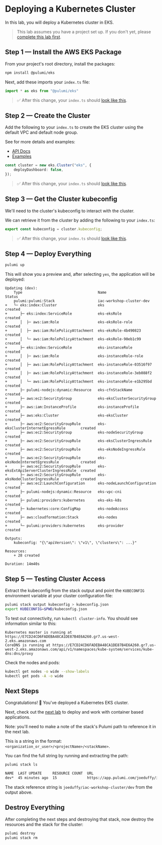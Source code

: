 # Deploying a Kubernetes Cluster

In this lab, you will deploy a Kubernetes cluster in EKS.

> This lab assumes you have a project set up. If you don't yet, please [complete this lab first](../lab-01/01-creating-a-new-project.md).

## Step 1 &mdash; Install the AWS EKS Package

From your project's root directory, install the packages:

```bash
npm install @pulumi/eks
```

Next, add these imports your `index.ts` file:

```typescript
import * as eks from "@pulumi/eks"
```

> :white_check_mark: After this change, your `index.ts` should [look like this](./code/step1.ts).

## Step 2 &mdash; Create the Cluster

Add the following to your `index.ts` to create the EKS cluster using the
default VPC and default node group.

See for more details and examples:
- [API Docs](https://www.pulumi.com/docs/reference/pkg/nodejs/pulumi/eks/index.html)
- [Examples](https://www.pulumi.com/docs/reference/pkg/nodejs/pulumi/eks/index.html)

```typescript
const cluster = new eks.Cluster("eks", {
    deployDashboard: false,
});
```

> :white_check_mark: After this change, your `index.ts` should [look like this](./code/step2.ts).

## Step 3 &mdash; Get the Cluster kubeconfig

We'll need to the cluster's kubeconfig to interact with the cluster.

We can retrieve it from the cluster by adding the following to your `index.ts`:

```typescript
export const kubeconfig = cluster.kubeconfig;
```

> :white_check_mark: After this change, your `index.ts` should [look like this](./code/step3.ts).

## Step 4 &mdash; Deploy Everything

```bash
pulumi up
```

This will show you a preview and, after selecting `yes`, the application will be deployed:

```
Updating (dev):
    Type                                   Name                                   Status
    pulumi:pulumi:Stack                    iac-workshop-cluster-dev
+   └─ eks:index:Cluster                   eks                                    created
+      ├─ eks:index:ServiceRole            eks-eksRole                            created
+      │  ├─ aws:iam:Role                  eks-eksRole-role                       created
+      │  ├─ aws:iam:RolePolicyAttachment  eks-eksRole-4b490823                   created
+      │  └─ aws:iam:RolePolicyAttachment  eks-eksRole-90eb1c99                   created
+      ├─ eks:index:ServiceRole            eks-instanceRole                       created
+      │  ├─ aws:iam:Role                  eks-instanceRole-role                  created
+      │  ├─ aws:iam:RolePolicyAttachment  eks-instanceRole-03516f97              created
+      │  ├─ aws:iam:RolePolicyAttachment  eks-instanceRole-3eb088f2              created
+      │  └─ aws:iam:RolePolicyAttachment  eks-instanceRole-e1b295bd              created
+      ├─ pulumi-nodejs:dynamic:Resource   eks-cfnStackName                       created
+      ├─ aws:ec2:SecurityGroup            eks-eksClusterSecurityGroup            created
+      ├─ aws:iam:InstanceProfile          eks-instanceProfile                    created
+      ├─ aws:eks:Cluster                  eks-eksCluster                         created
+      ├─ aws:ec2:SecurityGroupRule        eks-eksClusterInternetEgressRule       created
+      ├─ aws:ec2:SecurityGroup            eks-nodeSecurityGroup                  created
+      ├─ aws:ec2:SecurityGroupRule        eks-eksClusterIngressRule              created
+      ├─ aws:ec2:SecurityGroupRule        eks-eksNodeIngressRule                 created
+      ├─ aws:ec2:SecurityGroupRule        eks-eksNodeInternetEgressRule          created
+      ├─ aws:ec2:SecurityGroupRule        eks-eksExtApiServerClusterIngressRule  created
+      ├─ aws:ec2:SecurityGroupRule        eks-eksNodeClusterIngressRule          created
+      ├─ aws:ec2:LaunchConfiguration      eks-nodeLaunchConfiguration            created
+      ├─ pulumi-nodejs:dynamic:Resource   eks-vpc-cni                            created
+      ├─ pulumi:providers:kubernetes      eks-eks-k8s                            created
+      ├─ kubernetes:core:ConfigMap        eks-nodeAccess                         created
+      ├─ aws:cloudformation:Stack         eks-nodes                              created
+      └─ pulumi:providers:kubernetes      eks-provider                           created

Outputs:
	kubeconfig: "{\"apiVersion\": \"v1\", \"clusters\": ...}" 

Resources:
    + 28 created

Duration: 14m40s
```

## Step 5 &mdash; Testing Cluster Access

Extract the kubeconfig from the stack output and point the `KUBECONFIG`
environment variable at your cluster configuration file:

```bash
pulumi stack output kubeconfig > kubeconfig.json
export KUBECONFIG=$PWD/kubeconfig.json
```

To test out connectivity, run `kubectl cluster-info`. You should see information similar to this:

```
Kubernetes master is running at https://E7CD24CD6FADEBA48CA1DE87B4E6A260.gr7.us-west-2.eks.amazonaws.com
CoreDNS is running at https://E7CD24CD6FADEBA48CA1DE87B4E6A260.gr7.us-west-2.eks.amazonaws.com/api/v1/namespaces/kube-system/services/kube-dns:dns/proxy
```

Check the nodes and pods:

```bash
kubectl get nodes -o wide --show-labels
kubectl get pods -A -o wide
```

## Next Steps

Congratulations! :tada: You've deployed a Kubernetes EKS cluster.

Next, check out the [next lab](../lab-05/README.md) to deploy and work with container based applications.

Note: you'll need to make a note of the stack's Pulumi path to reference it in
the next lab.

This is a string in the format: `<organization_or_user>/<projectName>/<stackName>`.

You can find the full string by running and extracting the path:

```bash
pulumi stack ls

NAME  LAST UPDATE     RESOURCE COUNT  URL
dev*  45 minutes ago  15              https://app.pulumi.com/joeduffy/iac-workshop-cluster/dev
```

The stack reference string is `joeduffy/iac-workshop-cluster/dev` from the output
above.

## Destroy Everything

After completing the next steps and destroying that stack, now destroy the
resources and the stack for the cluster:

```bash
pulumi destroy
pulumi stack rm
```
